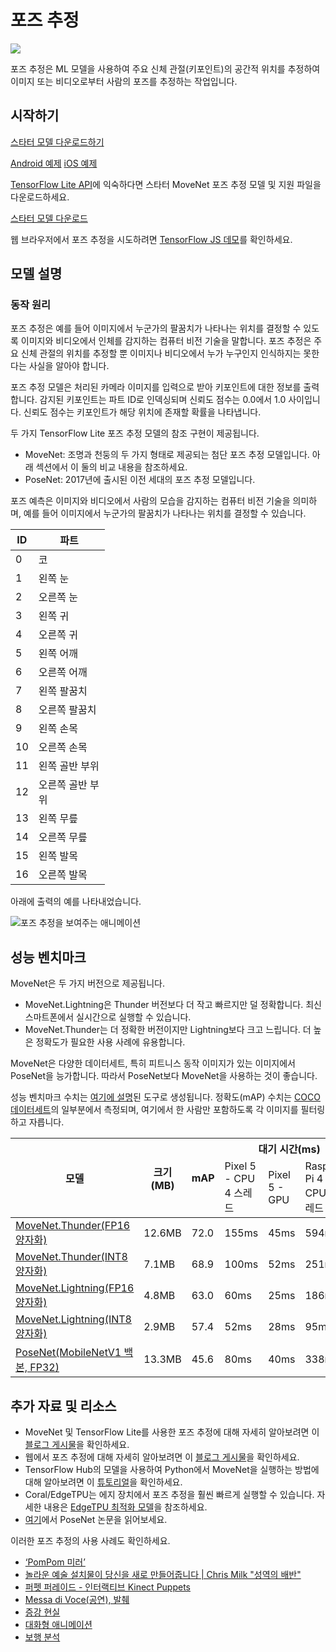 # 포즈 추정

<img src="../images/pose.png" class="attempt-right">

포즈 추정은 ML 모델을 사용하여 주요 신체 관절(키포인트)의 공간적 위치를 추정하여 이미지 또는 비디오로부터 사람의 포즈를 추정하는 작업입니다.

## 시작하기

<a class="button button-primary" href="https://storage.googleapis.com/download.tensorflow.org/models/tflite/posenet_mobilenet_v1_100_257x257_multi_kpt_stripped.tflite">스타터 모델 다운로드하기</a>

<a class="button button-primary" href="https://github.com/tensorflow/examples/tree/master/lite/examples/pose_estimation/android">Android 예제</a> <a class="button button-primary" href="https://github.com/tensorflow/examples/tree/master/lite/examples/pose_estimation/ios">iOS 예제</a>

[TensorFlow Lite API](https://www.tensorflow.org/api_docs/python/tf/lite)에 익숙하다면 스타터 MoveNet 포즈 추정 모델 및 지원 파일을 다운로드하세요.

<a class="button button-primary" href="https://tfhub.dev/s?q=movenet"> 스타터 모델 다운로드</a>

웹 브라우저에서 포즈 추정을 시도하려면 <a href="https://storage.googleapis.com/tfjs-models/demos/pose-detection/index.html?model=movenet">TensorFlow JS 데모</a>를 확인하세요.

## 모델 설명

### 동작 원리

포즈 추정은 예를 들어 이미지에서 누군가의 팔꿈치가 나타나는 위치를 결정할 수 있도록 이미지와 비디오에서 인체를 감지하는 컴퓨터 비전 기술을 말합니다. 포즈 추정은 주요 신체 관절의 위치를 추정할 뿐 이미지나 비디오에서 누가 누구인지 인식하지는 못한다는 사실을 알아야 합니다.

포즈 추정 모델은 처리된 카메라 이미지를 입력으로 받아 키포인트에 대한 정보를 출력합니다. 감지된 키포인트는 파트 ID로 인덱싱되며 신뢰도 점수는 0.0에서 1.0 사이입니다. 신뢰도 점수는 키포인트가 해당 위치에 존재할 확률을 나타냅니다.

두 가지 TensorFlow Lite 포즈 추정 모델의 참조 구현이 제공됩니다.

- MoveNet: 조명과 천둥의 두 가지 형태로 제공되는 첨단 포즈 추정 모델입니다. 아래 섹션에서 이 둘의 비교 내용을 참조하세요.
- PoseNet: 2017년에 출시된 이전 세대의 포즈 추정 모델입니다.

포즈 예측은 이미지와 비디오에서 사람의 모습을 감지하는 컴퓨터 비전 기술을 의미하며, 예를 들어 이미지에서 누군가의 팔꿈치가 나타나는 위치를 결정할 수 있습니다.

<table style="width: 30%;">
  <thead>
    <tr>
      <th>ID</th>
      <th>파트</th>
    </tr>
  </thead>
  <tbody>
    <tr>
      <td>0</td>
      <td>코</td>
    </tr>
    <tr>
      <td>1</td>
      <td>왼쪽 눈</td>
    </tr>
    <tr>
      <td>2</td>
      <td>오른쪽 눈</td>
    </tr>
    <tr>
      <td>3</td>
      <td>왼쪽 귀</td>
    </tr>
    <tr>
      <td>4</td>
      <td>오른쪽 귀</td>
    </tr>
    <tr>
      <td>5</td>
      <td>왼쪽 어깨</td>
    </tr>
    <tr>
      <td>6</td>
      <td>오른쪽 어깨</td>
    </tr>
    <tr>
      <td>7</td>
      <td>왼쪽 팔꿈치</td>
    </tr>
    <tr>
      <td>8</td>
      <td>오른쪽 팔꿈치</td>
    </tr>
    <tr>
      <td>9</td>
      <td>왼쪽 손목</td>
    </tr>
    <tr>
      <td>10</td>
      <td>오른쪽 손목</td>
    </tr>
    <tr>
      <td>11</td>
      <td>왼쪽 골반 부위</td>
    </tr>
    <tr>
      <td>12</td>
      <td>오른쪽 골반 부위</td>
    </tr>
    <tr>
      <td>13</td>
      <td>왼쪽 무릎</td>
    </tr>
    <tr>
      <td>14</td>
      <td>오른쪽 무릎</td>
    </tr>
    <tr>
      <td>15</td>
      <td>왼쪽 발목</td>
    </tr>
    <tr>
      <td>16</td>
      <td>오른쪽 발목</td>
    </tr>
  </tbody>
</table>

아래에 출력의 예를 나타내었습니다.


<img alt="포즈 추정을 보여주는 애니메이션" src="https://www.tensorflow.org/images/lite/models/pose_estimation.gif">

## 성능 벤치마크

MoveNet은 두 가지 버전으로 제공됩니다.

- MoveNet.Lightning은 Thunder 버전보다 더 작고 빠르지만 덜 정확합니다. 최신 스마트폰에서 실시간으로 실행할 수 있습니다.
- MoveNet.Thunder는 더 정확한 버전이지만 Lightning보다 크고 느립니다. 더 높은 정확도가 필요한 사용 사례에 유용합니다.

MoveNet은 다양한 데이터세트, 특히 피트니스 동작 이미지가 있는 이미지에서 PoseNet을 능가합니다. 따라서 PoseNet보다 MoveNet을 사용하는 것이 좋습니다.

성능 벤치마크 수치는 [여기에 설명](../../performance/measurement)된 도구로 생성됩니다. 정확도(mAP) 수치는 [COCO 데이터세트](https://cocodataset.org/#home)의 일부분에서 측정되며, 여기에서 한 사람만 포함하도록 각 이미지를 필터링하고 자릅니다.

<table>
<thead>
  <tr>
    <th rowspan="2">모델</th>
    <th rowspan="2">크기(MB)</th>
    <th rowspan="2">mAP</th>
    <th colspan="3">대기 시간(ms)</th>
  </tr>
  <tr>
    <td>Pixel 5 - CPU 4 스레드</td>
    <td>Pixel 5 - GPU</td>
    <td>Raspberry Pi 4 - CPU 4 스레드</td>
  </tr>
</thead>
<tbody>
  <tr>
    <td><a href="https://tfhub.dev/google/lite-model/movenet/singlepose/thunder/tflite/float16/4">MoveNet.Thunder(FP16 양자화)</a></td>
    <td>12.6MB</td>
    <td>72.0</td>
    <td>155ms</td>
    <td>45ms</td>
    <td>594ms</td>
  </tr>
  <tr>
    <td><a href="https://tfhub.dev/google/lite-model/movenet/singlepose/thunder/tflite/int8/4">MoveNet.Thunder(INT8 양자화)</a></td>
    <td>7.1MB</td>
    <td>68.9</td>
    <td>100ms</td>
    <td>52ms</td>
    <td>251ms</td>
  </tr>
  <tr>
    <td><a href="https://tfhub.dev/google/lite-model/movenet/singlepose/lightning/tflite/float16/4">MoveNet.Lightning(FP16 양자화)</a></td>
    <td>4.8MB</td>
    <td>63.0</td>
    <td>60ms</td>
    <td>25ms</td>
    <td>186ms</td>
  </tr>
  <tr>
    <td><a href="https://tfhub.dev/google/lite-model/movenet/singlepose/lightning/tflite/int8/4">MoveNet.Lightning(INT8 양자화)</a></td>
    <td>2.9MB</td>
    <td>57.4</td>
    <td>52ms</td>
    <td>28ms</td>
    <td>95ms</td>
  </tr>
  <tr>
    <td><a href="https://storage.googleapis.com/download.tensorflow.org/models/tflite/posenet_mobilenet_v1_100_257x257_multi_kpt_stripped.tflite">PoseNet(MobileNetV1 백본, FP32)</a></td>
    <td>13.3MB</td>
    <td>45.6</td>
    <td>80ms</td>
    <td>40ms</td>
    <td>338ms</td>
  </tr>
</tbody>
</table>

## 추가 자료 및 리소스

- MoveNet 및 TensorFlow Lite를 사용한 포즈 추정에 대해 자세히 알아보려면 이 [블로그 게시물](https://blog.tensorflow.org/2021/08/pose-estimation-and-classification-on-edge-devices-with-MoveNet-and-TensorFlow-Lite.html)을 확인하세요.
- 웹에서 포즈 추정에 대해 자세히 알아보려면 이 [블로그 게시물](https://blog.tensorflow.org/2021/05/next-generation-pose-detection-with-movenet-and-tensorflowjs.html)을 확인하세요.
- TensorFlow Hub의 모델을 사용하여 Python에서 MoveNet을 실행하는 방법에 대해 알아보려면 이 [튜토리얼](https://www.tensorflow.org/hub/tutorials/movenet)을 확인하세요.
- Coral/EdgeTPU는 에지 장치에서 포즈 추정을 훨씬 빠르게 실행할 수 있습니다. 자세한 내용은 [EdgeTPU 최적화 모델](https://coral.ai/models/pose-estimation/)을 참조하세요.
- [여기](https://arxiv.org/abs/1803.08225)에서 PoseNet 논문을 읽어보세요.

이러한 포즈 추정의 사용 사례도 확인하세요.

<ul>
  <li><a href="https://vimeo.com/128375543">‘PomPom 미러’</a></li>
  <li><a href="https://youtu.be/I5__9hq-yas">놀라운 예술 설치물이 당신을 새로 만들어줍니다 | Chris Milk "성역의 배반"</a></li>
  <li><a href="https://vimeo.com/34824490">퍼펫 퍼레이드 - 인터랙티브 Kinect Puppets</a></li>
  <li><a href="https://vimeo.com/2892576">Messa di Voce(공연), 발췌</a></li>
  <li><a href="https://www.instagram.com/p/BbkKLiegrTR/">증강 현실</a></li>
  <li><a href="https://www.instagram.com/p/Bg1EgOihgyh/">대화형 애니메이션</a></li>
  <li><a href="https://www.runnersneed.com/expert-advice/gear-guides/gait-analysis.html">보행 분석</a></li>
</ul>
